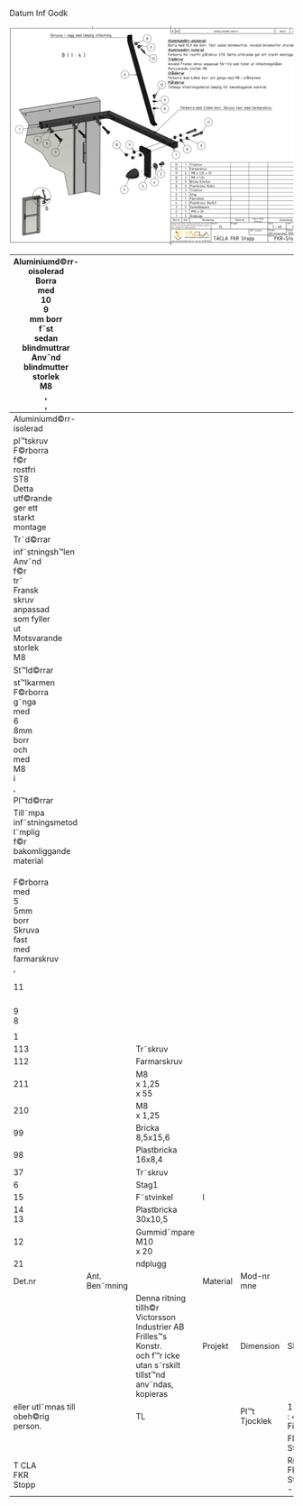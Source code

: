 Datum Inf Godk

![](_page_0_Picture_0.jpeg)

| Aluminiumd©rr-oisolerad<br>Borra<br>med<br>10<br>9<br>mm borr<br>f˜st<br>sedan<br>blindmuttrar<br>Anv˜nd<br>blindmutter<br>storlek<br>M8<br>,<br>, |                   |                                                                                                                                |          |               |                              |              |
|----------------------------------------------------------------------------------------------------------------------------------------------------|-------------------|--------------------------------------------------------------------------------------------------------------------------------|----------|---------------|------------------------------|--------------|
| Aluminiumd©rr-isolerad                                                                                                                             |                   |                                                                                                                                |          |               |                              |              |
| pl™tskruv<br>F©rborra<br>f©r<br>rostfri<br>ST8<br>Detta<br>utf©rande<br>ger ett<br>starkt<br>montage                                               |                   |                                                                                                                                |          |               |                              |              |
| Tr˜d©rrar                                                                                                                                          |                   |                                                                                                                                |          |               |                              |              |
| inf˜stningsh™len<br>Anv˜nd<br>f©r<br>tr˜<br>Fransk<br>skruv<br>anpassad<br>som fyller<br>ut<br>Motsvarande<br>storlek<br>M8                        |                   |                                                                                                                                |          |               |                              |              |
| St™ld©rrar                                                                                                                                         |                   |                                                                                                                                |          |               |                              |              |
| st™lkarmen<br>F©rborra<br>g˜nga<br>med<br>6<br>8mm<br>borr<br>och<br>med<br>M8<br>i<br>,                                                           |                   |                                                                                                                                |          |               |                              |              |
| Pl™td©rrar                                                                                                                                         |                   |                                                                                                                                |          |               |                              |              |
| Till˜mpa<br>inf˜stningsmetod<br>l˜mplig<br>f©r<br>bakomliggande<br>material                                                                        |                   |                                                                                                                                |          |               |                              |              |
|                                                                                                                                                    |                   |                                                                                                                                |          |               |                              |              |
|                                                                                                                                                    |                   |                                                                                                                                |          |               |                              |              |
|                                                                                                                                                    |                   |                                                                                                                                |          |               |                              |              |
| F©rborra<br>med<br>5<br>5mm<br>borr<br>Skruva<br>fast<br>med<br>farmarskruv<br>,                                                                   |                   |                                                                                                                                |          |               |                              |              |
|                                                                                                                                                    |                   |                                                                                                                                |          |               |                              |              |
|                                                                                                                                                    |                   |                                                                                                                                |          |               |                              |              |
| 11                                                                                                                                                 |                   |                                                                                                                                |          |               |                              |              |
|                                                                                                                                                    |                   |                                                                                                                                |          |               |                              |              |
|                                                                                                                                                    |                   |                                                                                                                                |          |               |                              |              |
|                                                                                                                                                    |                   |                                                                                                                                |          |               |                              |              |
|                                                                                                                                                    |                   |                                                                                                                                |          |               |                              |              |
| 9<br>8                                                                                                                                             |                   |                                                                                                                                |          |               |                              |              |
|                                                                                                                                                    |                   |                                                                                                                                |          |               |                              |              |
| 1                                                                                                                                                  |                   |                                                                                                                                |          |               |                              |              |
| 113                                                                                                                                                |                   | Tr˜skruv                                                                                                                       |          |               |                              |              |
| 112                                                                                                                                                |                   | Farmarskruv                                                                                                                    |          |               |                              |              |
| 211                                                                                                                                                |                   | M8<br>x 1,25<br>x 55                                                                                                           |          |               |                              |              |
| 210                                                                                                                                                |                   | M8<br>x 1,25                                                                                                                   |          |               |                              |              |
| 99                                                                                                                                                 |                   | Bricka<br>8,5x15,6                                                                                                             |          |               |                              |              |
| 98                                                                                                                                                 |                   | Plastbricka<br>16x8,4                                                                                                          |          |               |                              |              |
| 37                                                                                                                                                 |                   | Tr˜skruv                                                                                                                       |          |               |                              |              |
| 6                                                                                                                                                  |                   | Stag1                                                                                                                          |          |               |                              |              |
| 15                                                                                                                                                 |                   | F˜stvinkel                                                                                                                     | l        |               |                              |              |
| 14<br>13                                                                                                                                           |                   | Plastbricka<br>30x10,5                                                                                                         |          |               |                              |              |
| 12                                                                                                                                                 |                   | Gummid˜mpare<br>M10<br>x 20                                                                                                    |          |               |                              |              |
| 21                                                                                                                                                 |                   | ndplugg                                                                                                                        |          |               |                              |              |
| Det.nr                                                                                                                                             | Ant.<br>Ben˜mning |                                                                                                                                | Material | Mod-nr  mne   |                              | Anm˜rkning   |
|                                                                                                                                                    |                   | Denna ritning tillh©r Victorsson Industrier AB Frilles™s<br>Konstr.<br>och f™r icke utan s˜rskilt tillst™nd anv˜ndas, kopieras | Projekt  | Dimension     | Skala                        | Vikt         |
| eller utl˜mnas till obeh©rig person.                                                                                                               |                   | TL                                                                                                                             |          | Pl™t Tjocklek | 1<br>: 40<br>Filnamn         | N/A<br>Datum |
|                                                                                                                                                    |                   |                                                                                                                                |          |               | FKR-Stopp.dwg                | 2022-02-21   |
| T CLA<br>FKR<br>Stopp                                                                                                                              |                   |                                                                                                                                |          |               | Ritn.nr<br>FKR<br>Stopp<br>- |              |